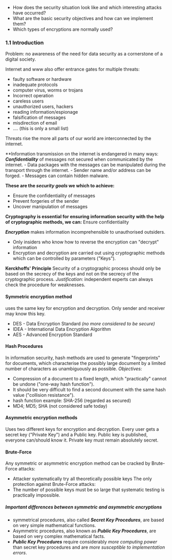 - How does the security situation look like and which interesting attacks have occurred?
- What are the basic security objectives and how can we implement them?
- Which types of encryptions are normally used?

### 1.1 Introduction
Problem: no awareness of the need for data security as a cornerstone of a digital society.

Internet and www also offer entrance gates for multiple threats:
- faulty software or hardware
- inadequate protocols
- computer virus, worms or trojans
- Incorrect operation
- careless users
- unauthorized users, hackers
- reading information/espionage
- falsification of messages
- misdirection of email
- .... (this is only a small list)

Threats rise the more all parts of our world are interconnected by the internet.

**Information transmission on the internet is endangered in many ways:
**_Confidentiality_** of messages not secured when communicated by the internet.
	- Data packages with the messages can be manipulated during the transport through the internet.
	- Sender name and/or address can be forged.
	- Messages can contain hidden malware.

**These are the _security goals_ we which to achieve:** 
- Ensure the confidentiality of messages
- Prevent forgeries of the sender
- Uncover manipulation of messages

**Cryptography is essential for ensuring information security with the help of cryptographic methods, we can:** Ensure confidentiality

**_Encryption_** makes information incomprehensible to unauthorised outsiders.
- Only insiders who know how to reverse the encryption can "decrypt" information
- Encryption and decryption are carried out using cryptographic methods which can be controlled by parameters ("Keys").

**Kerckhoffs' Principle**
Security of a cryptographic process should only be based on the secrecy of the keys and not on the secrecy of the cryptographic process.
_Justification_: independent experts can always check the procedure for weaknesses.

#### Symmetric encryption method
uses the same key for encryption and decryption. Only sender and receiver may know this key.
- DES - Data Encryption Standard _(no more considered to be secure)_
- IDEA - International Data Encryption Algorithm
- AES - Advanced Encryption Standard

#### Hash Procedures
In information security, hash methods are used to generate "fingerprints" for documents, which characterise the possibly large document by a limited number of characters as unambiguously as possible.
_Objectives:_ 
- Compression of a document to a fixed length, which "practically" cannot be undone ("one-way hash function").
- It should be very difficult to find a second document with the same hash value ("collision resistance").
- hash function example: SHA-256 (regarded as secured)
- MD4; MD5; SHA (not considered safe today)

#### Asymmetric encryption methods
Uses two different keys for encryption and decryption. Every user gets a secret key ("Private Key") and a Public key. Public key is published, everyone can/should know it. Private key must remain absolutely secret. 

#### Brute-Force
Any symmetric or asymmetric encryption method can be cracked by Brute-Force attacks:
- Attacker systematically try all theoretically possible keys
The only protection against Brute-Force attacks:
- The number of possible keys must be so large that systematic testing is practically impossible.

##### Important differences between symmetric and asymmetric encryptions 
- symmetrical procedures, also called **_Secret Key Procedures_**, are based on very simple mathematical functions.
- Asymmetric procedures, also known as **_Public Key Procedures_**, are based on very complex mathematical facts.
- **_Public Key Procedures_** require considerably _more computing power_ than secret key procedures and are _more susceptible to implementation errors_.



